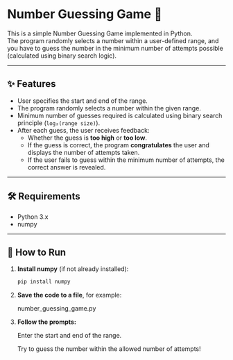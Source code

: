 # Number Guessing Game 🎯

This is a simple Number Guessing Game implemented in Python.  
The program randomly selects a number within a user-defined range, and you have to guess the number in the minimum number of attempts possible (calculated using binary search logic).

---

## ✨ Features

- User specifies the start and end of the range.
- The program randomly selects a number within the given range.
- Minimum number of guesses required is calculated using binary search principle (`log₂(range size)`).
- After each guess, the user receives feedback:
  - Whether the guess is **too high** or **too low**.
  - If the guess is correct, the program **congratulates** the user and displays the number of attempts taken.
  - If the user fails to guess within the minimum number of attempts, the correct answer is revealed.

---

## 🛠 Requirements

- Python 3.x
- numpy

---

## 🚀 How to Run

1. **Install numpy** (if not already installed):

   ```bash
   pip install numpy


2. **Save the code to a file**, for example:

    number_guessing_game.py


3. **Follow the prompts:**

    Enter the start and end of the range.

    Try to guess the number within the allowed number of attempts!

